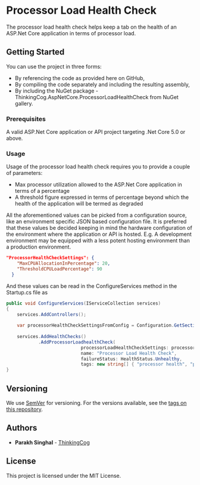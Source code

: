 # Processor Load Health Check
The processor load health check helps keep a tab on the health of an ASP.Net Core application in terms of processor load.

## Getting Started
You can use the project in three forms:
- By referencing the code as provided here on GitHub,
- By compiling the code separately and including the resulting assembly,
- By including the NuGet package - ThinkingCog.AspNetCore.ProcessorLoadHealthCheck from NuGet gallery.

### Prerequisites
A valid ASP.Net Core application or API project targeting .Net Core 5.0 or above.

### Usage
Usage of the processor load health check requires you to provide a couple of parameters:
 - Max processor utilization allowed to the ASP.Net Core application in terms of a percentage
 - A threshold figure expressed in terms of percentage beyond which the health of the application will be termed as degraded
 
 All the aforementioned values can be picked from a configuration source, like an environment specific JSON based configuration file. It is preferred that these values be decided keeping in mind the hardware configuration of the environment where the application or API is hosted. 
 E.g. A development environment may be equipped with a less potent hosting environment than a production environment.
 
 
```json
"ProcessorHealthCheckSettings": {
    "MaxCPUAllocationInPercentage": 20,
    "ThresholdCPULoadPercentage": 90
  }
```

And these values can be read in the ConfigureServices method in the Startup.cs file as 

```cs
public void ConfigureServices(IServiceCollection services)
{
    services.AddControllers();            
            
    var processorHealthCheckSettingsFromConfig = Configuration.GetSection("ProcessorHealthCheckSettings").Get<ProcessorLoadHealthCheckOptions>();		
	
	services.AddHealthChecks()
			.AddProcessorLoadhealthCheck(
                            processorLoadHealthCheckSettings: processorHealthCheckSettingsFromConfig,
                            name: "Processor Load Health Check",
                            failureStatus: HealthStatus.Unhealthy,
                            tags: new string[] { "processor health", "processor load", "quickcheck" });
}
```

## Versioning
We use [SemVer](http://semver.org/) for versioning. For the versions available, see the [tags on this repository](https://github.com/parakhsinghal/ASPNetCoreHealthChecks/tags).

## Authors
* **Parakh Singhal** - [ThinkingCog](http://www.thinkingcog.com)

## License
This project is licensed under the MIT License.